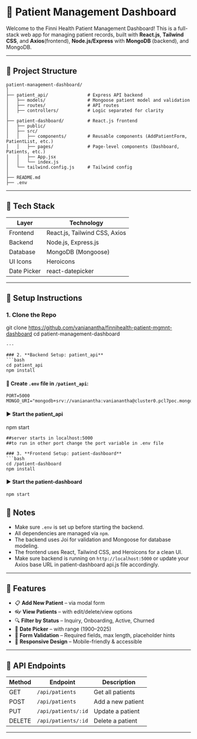 
# 🏥 Patient Management Dashboard

Welcome to the Finni Health Patient Management Dashboard! This is a full-stack web app for managing patient records, built with 
**React.js**, **Tailwind CSS**, and **Axios**(frontend),
**Node.js/Express** with **MongoDB** (backend), and MongoDB.

---

## 📂 Project Structure

```
patient-management-dashboard/
│
├── patient_api/               # Express API backend
│   ├── models/                # Mongoose patient model and validation
│   ├── routes/                # API routes
│   ├── controllers/           # Logic separated for clarity             
│
├── patient-dashboard/         # React.js frontend
│   ├── public/
│   ├── src/
│   │   ├── components/        # Reusable components (AddPatientForm, PatientList, etc.)
│   │   ├── pages/             # Page-level components (Dashboard, Patients, etc.)
│   │   ├── App.jsx
│   │   └── index.js
│   └── tailwind.config.js     # Tailwind config
│
├── README.md
├── .env
```

---

## 🚀 Tech Stack

| Layer       | Technology                   |
|------------|------------------------------|
| Frontend   | React.js, Tailwind CSS, Axios|
| Backend    | Node.js, Express.js          |
| Database   | MongoDB (Mongoose)           |
| UI Icons   | Heroicons                    |
| Date Picker| react-datepicker             |

---

## 🔧 Setup Instructions

### 1. **Clone the Repo**

git clone https://github.com/vanianantha/finnihealth-patient-mgmnt-dashboard
cd patient-management-dashboard
```
---

### 2. **Backend Setup: patient_api**
```bash
cd patient_api
npm install
```
#### 🔑 Create `.env` file in `/patient_api`:
```env
PORT=5000
MONGO_URI="mongodb+srv://vanianantha:vanianantha@cluster0.pcl7poc.mongodb.net/FinniHealth"
```
#### ▶️ Start the patient_api
npm start
```
##server starts in localhost:5000 
##to run in other port change the port variable in .env file

### 3. **Frontend Setup: patient-dashboard**
```bash
cd /patient-dashboard
npm install
```
#### ▶️ Start the patient-dashboard
```bash
npm start
```


## 📝 Notes
- Make sure `.env` is set up before starting the backend.
- All dependencies are managed via `npm`.
- The backend uses Joi for validation and Mongoose for database modeling.
- The frontend uses React, Tailwind CSS, and Heroicons for a clean UI.
- Make sure backend is running on `http://localhost:5000` 
      or 
update your Axios base URL in patient-dashboard api.js file accordingly.

---

## 🧠 Features

- 📋 **Add New Patient** – via modal form
- 👓 **View Patients** – with edit/delete/view options
- 🔍 **Filter by Status** – Inquiry, Onboarding, Active, Churned
- 📆 **Date Picker** – with range (1900–2025)
- 🧾 **Form Validation** – Required fields, max length, placeholder hints
- 📱 **Responsive Design** – Mobile-friendly & accessible

---

## 📄 API Endpoints

| Method | Endpoint            | Description             |
|--------|---------------------|-------------------------|
| GET    | `/api/patients`     | Get all patients        |
| POST   | `/api/patients`     | Add a new patient       |
| PUT    | `/api/patients/:id` | Update a patient        |
| DELETE | `/api/patients/:id` | Delete a patient        |

--- 

